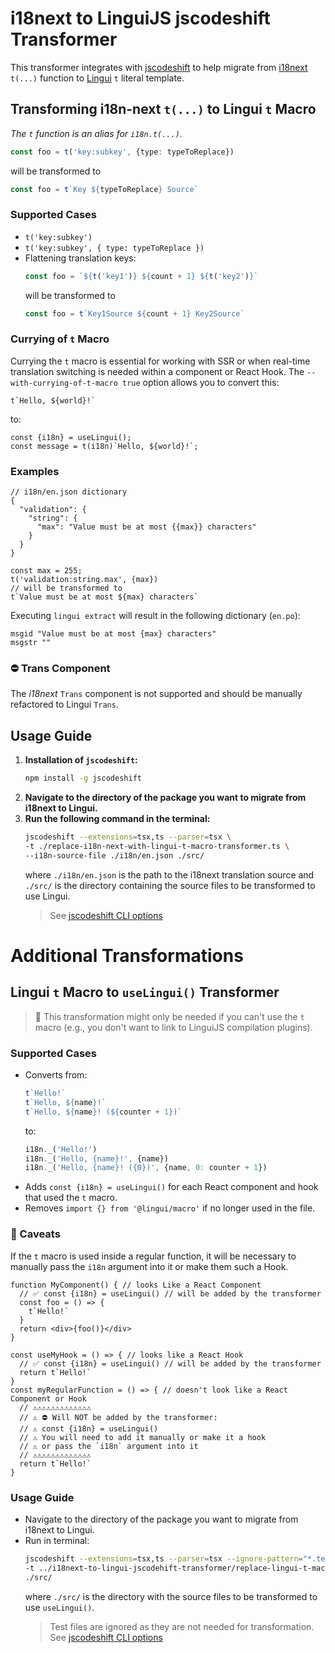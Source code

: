 # i18next to LinguiJS jscodeshift Transformer

This transformer integrates with [jscodeshift](https://github.com/facebook/jscodeshift) to help migrate
from [i18next](https://www.i18next.com/) `t(...)` function to [Lingui](https://lingui.dev/) `t` literal template.

## Transforming i18n-next `t(...)` to Lingui `t` Macro

_The `t` function is an alias for `i18n.t(...)`._

```ts
const foo = t('key:subkey', {type: typeToReplace})
```

will be transformed to

```ts
const foo = t`Key ${typeToReplace} Source`
```

### Supported Cases

* `t('key:subkey')`
* `t('key:subkey', { type: typeToReplace })`
* Flattening translation keys:
  ```ts
  const foo = `${t('key1')} ${count + 1} ${t('key2')}`
  ```
  will be transformed to
  ```ts
  const foo = t`Key1Source ${count + 1} Key2Source`
  ```

### Currying of `t` Macro

Currying the `t` macro is essential for working with SSR or when real-time translation switching is needed within a
component or React Hook. The `--with-currying-of-t-macro true` option allows you to convert this:

```tsx
t`Hello, ${world}!`
```

to:

```tsx
const {i18n} = useLingui();
const message = t(i18n)`Hello, ${world}!`;
```

### Examples

```json5
// i18n/en.json dictionary
{
  "validation": {
    "string": {
      "max": "Value must be at most {{max}} characters"
    }
  }
}
```

```tsx
const max = 255;
t('validation:string.max', {max})
// will be transformed to
t`Value must be at most ${max} characters`
```

Executing `lingui extract` will result in the following dictionary (`en.po`):

```gettext
msgid "Value must be at most {max} characters"
msgstr ""
```

### ⛔️ Trans Component

The _i18next_ `Trans` component is not supported and should be manually refactored to Lingui `Trans`.

## Usage Guide

1. **Installation of `jscodeshift`:**
   ```bash
   npm install -g jscodeshift
   ```
2. **Navigate to the directory of the package you want to migrate from i18next to Lingui.**
3. **Run the following command in the terminal:**
   ```bash
   jscodeshift --extensions=tsx,ts --parser=tsx \
   -t ./replace-i18n-next-with-lingui-t-macro-transformer.ts \
   --i18n-source-file ./i18n/en.json ./src/
   ```
   where `./i18n/en.json` is the path to the i18next translation source and `./src/` is the directory containing the
   source files to be transformed to use Lingui.
   > See [jscodeshift CLI options](https://github.com/facebook/jscodeshift#usage-cli)

# Additional Transformations

## Lingui `t` Macro to `useLingui()` Transformer

> 🚨 This transformation might only be needed if you can't use the `t` macro (e.g., you don't want to link to LinguiJS
> compilation plugins).

### Supported Cases

* Converts from:
  ```ts
  t`Hello!`
  t`Hello, ${name}!`
  t`Hello, ${name}! (${counter + 1})`
  ```
  to:
  ```ts
  i18n._('Hello!')
  i18n._('Hello, {name}!', {name})
  i18n._('Hello, {name}! ({0})', {name, 0: counter + 1})
  ```
* Adds `const {i18n} = useLingui()` for each React component and hook that used the `t` macro.
* Removes `import {} from '@lingui/macro'` if no longer used in the file.

### 🚧 Caveats

If the `t` macro is used inside a regular function, it will be necessary to manually pass the `i18n` argument into it or
make them such a Hook.

```tsx
function MyComponent() { // looks Like a React Component
  // ✅ const {i18n} = useLingui() // will be added by the transformer
  const foo = () => {
    t`Hello!`
  }
  return <div>{foo()}</div>
}

const useMyHook = () => { // looks like a React Hook
  // ✅ const {i18n} = useLingui() // will be added by the transformer
  return t`Hello!`
}
const myRegularFunction = () => { // doesn't look like a React Component or Hook
  // ⚠️⚠️⚠️⚠️⚠️⚠️⚠️⚠️⚠️⚠️⚠️⚠️⚠️
  // ⚠️ ⛔️ Will NOT be added by the transformer:
  // ⚠️ const {i18n} = useLingui()
  // ⚠️ You will need to add it manually or make it a hook
  // ⚠️ or pass the `i18n` argument into it
  // ⚠️⚠️⚠️⚠️⚠️⚠️⚠️⚠️⚠️⚠️⚠️⚠️⚠️
  return t`Hello!`
}
```

### Usage Guide

- Navigate to the directory of the package you want to migrate from i18next to Lingui.
- Run in terminal:
  ```bash
  jscodeshift --extensions=tsx,ts --parser=tsx --ignore-pattern="*.test.{ts,tsx}" \
  -t ../i18next-to-lingui-jscodehift-transformer/replace-lingui-t-macro-with-use-lingui-transformer.ts \
  ./src/
  ```
  where `./src/` is the directory with the source files to be transformed to use `useLingui()`.
  > Test files are ignored as they are not needed for transformation.
  > See [jscodeshift CLI options](https://github.com/facebook/jscodeshift#usage-cli)
